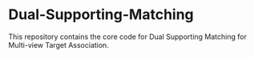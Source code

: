 # Dual-Supporting-Matching
This repository contains the core code for Dual Supporting Matching for Multi-view Target Association.
